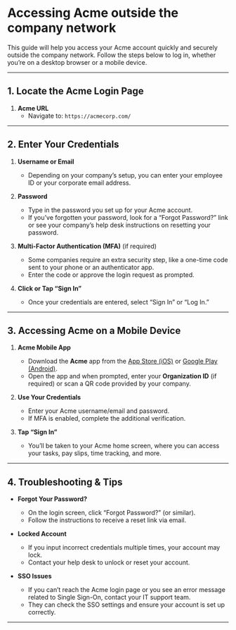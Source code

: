 # Accessing Acme outside the company network

This guide will help you access your Acme account quickly and securely outside the company network. Follow the steps below to log in, whether you’re on a desktop browser or a mobile device.

---

## 1. Locate the Acme Login Page

1. **Acme URL**  
   - Navigate to: `https://acmecorp.com/`

---

## 2. Enter Your Credentials

1. **Username or Email**  
   - Depending on your company’s setup, you can enter your employee ID or your corporate email address.

2. **Password**  
   - Type in the password you set up for your Acme account.  
   - If you’ve forgotten your password, look for a “Forgot Password?” link or see your company’s help desk instructions on resetting your password.

3. **Multi-Factor Authentication (MFA)** (if required)  
   - Some companies require an extra security step, like a one-time code sent to your phone or an authenticator app.  
   - Enter the code or approve the login request as prompted.

4. **Click or Tap “Sign In”**  
   - Once your credentials are entered, select “Sign In” or “Log In.”

---

## 3. Accessing Acme on a Mobile Device

1. **Acme Mobile App**  
   - Download the **Acme** app from the [App Store (iOS)](https://www.apple.com/app-store/) or [Google Play (Android)](https://play.google.com/store).  
   - Open the app and when prompted, enter your **Organization ID** (if required) or scan a QR code provided by your company.

2. **Use Your Credentials**  
   - Enter your Acme username/email and password.  
   - If MFA is enabled, complete the additional verification.

3. **Tap “Sign In”**  
   - You’ll be taken to your Acme home screen, where you can access your tasks, pay slips, time tracking, and more.

---

## 4. Troubleshooting & Tips

- **Forgot Your Password?**  
  - On the login screen, click “Forgot Password?” (or similar).  
  - Follow the instructions to receive a reset link via email.

- **Locked Account**  
  - If you input incorrect credentials multiple times, your account may lock.  
  - Contact your help desk to unlock or reset your account.

- **SSO Issues**  
  - If you can’t reach the Acme login page or you see an error message related to Single Sign-On, contact your IT support team.  
  - They can check the SSO settings and ensure your account is set up correctly.

---
